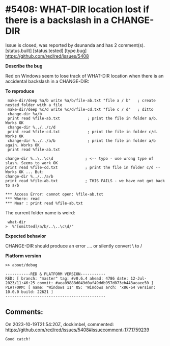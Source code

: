 
#5408: WHAT-DIR location lost if there is a backslash in a CHANGE-DIR
================================================================================
Issue is closed, was reported by dsunanda and has 2 comment(s).
[status.built] [status.tested] [type.bug]
<https://github.com/red/red/issues/5408>



**Describe the bug**

Red on  Windows seem to lose track of WHAT-DIR location when there is an accidental backslash in a CHANGE-DIR:

**To reproduce**

     make-dir/deep %a/b write %a/b/file-ab.txt "file a / b"   ; create nested folder with a file
     make-dir/deep %c/d write %c/d/file-cd.txt "file c / d"   ; ditto
     change-dir %a/b
     print read %file-ab.txt            ; print the file in folder a/b. Works OK
     change-dir %../../c/d
     print read %file-cd.txt            ; print the file in folder c/d. Works OK
     change-dir %../../a/b              ; print the file in folder a/b again. Works OK
     print read %file-ab.txt

    change-dir %..\..\c\d              ; <-- typo - use wrong type of slash. Seems to work OK
    print read %file-cd.txt            ; print the file in folder c/d -- Works OK ... But:
    change-dir %../../a/b
    print read %file-ab.txt            ; THIS FAILS - we have not got back to a/b

    *** Access Error: cannot open: %file-ab.txt
    *** Where: read
    *** Near : print read %file-ab.txt


The current folder name is weird:

     what-dir
    >  %"[omitted]/a/b/..\..\c\d/"

**Expected behavior**

CHANGE-DIR should produce an error .... or silently convert \ to /


**Platform version**

    >> about/debug

    -----------RED & PLATFORM VERSION----------- 
    RED: [ branch: "master" tag: #v0.6.4 ahead: 4786 date: 12-Jul-2023/11:46:25 commit: #aea09888d049d0af49ddb957d073eb443acaee50 ]
    PLATFORM: [ name: "Windows 11" OS: 'Windows arch: 'x86-64 version: 10.0.0 build: 22621 ]
    --------------------------------------------


Comments:
--------------------------------------------------------------------------------

On 2023-10-19T21:54:20Z, dockimbel, commented:
<https://github.com/red/red/issues/5408#issuecomment-1771759239>

    Good catch!


